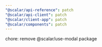 ```yaml
---
"@scalar/api-reference": patch
"@scalar/api-client": patch
"@scalar/client-app": patch
"@scalar/components": patch
---
```


chore: remove @scalar/use-modal package
